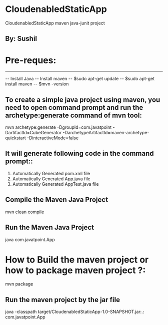 # CloudenabledStaticApp
CloudenabledStaticApp maven java-junit project

## By: Sushil

# Pre-reques:
---------------
-- Install Java
-- Install maven
  -- $sudo apt-get update
  -- $sudo apt-get install maven
  -- $mvn -version


To create a simple java project using maven, you need to open command prompt and run the archetype:generate command of mvn tool:
----------------------------------------------------------------------------------------------------------------------------------
 mvn archetype:generate -DgroupId=com.javatpoint -DartifactId=CubeGenerator -DarchetypeArtifactId=maven-archetype-quickstart -DinteractiveMode=false
 
 It will generate following code in the command prompt::
 ----------------------------------------------------------
 1) Automatically Generated pom.xml file
 2) Automatically Generated App.java file
 3) Automatically Generated AppTest.java file
 
 Compile the Maven Java Project
 --------------------------------
 mvn clean compile  
 
 Run the Maven Java Project
 ----------------------------
 java com.javatpoint.App  
 
 How to Build the maven project or how to package maven project ?:
 ===============================================================
 mvn package  
 
 Run the maven project by the jar file
 ----------------------------------------
 java -classpath target/CloudenabledStaticApp-1.0-SNAPSHOT.jar:.: com.javatpoint.App
